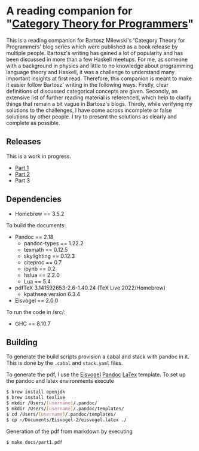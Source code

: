 # A reading companion for  <br/>"[Category Theory for Programmers](https://bartoszmilewski.com/2014/10/28/category-theory-for-programmers-the-preface/)"

This is a reading companion for Bartosz Milewski's 'Category Theory for Programmers' blog series which were published as a book release by multiple people. Bartosz's writing has gained a lot of popularity and has been discussed in more than a few Haskell meetups. For me, as someone with a background in physics and little to no knowledge about programming language theory and Haskell, it was a challenge to understand many important insights at first read. Therefore, this companion is meant to make it easier follow Bartosz' writing in the following ways. Firstly, clear definitions of discussed categorical concepts are given. Secondly, an extensive list of further reading material is referenced, which help to clarify things that remain a bit vague in Bartosz's blogs. Thirdly, while verifying my solutions to the challenges, I have come across incomplete or false solutions by other people. I try to present the solutions as clearly and complete as possible.

Releases
--------

This is a work in progress.

* [Part 1](https://github.com/Christovis/category-theory-for-programmers-companion/blob/main/docs/part1.pdf)
* [Part 2](https://github.com/Christovis/category-theory-for-programmers-companion/blob/main/docs/part2.md)
* Part 3

Dependencies
------------

- Homebrew == 3.5.2

To build the documents:
- Pandoc == 2.18
    - pandoc-types == 1.22.2
    - texmath == 0.12.5
    - skylighting == 0.12.3
    - citeproc == 0.7
    - ipynb == 0.2
    - hslua == 2.2.0
    - Lua == 5.4
- pdfTeX 3.141592653-2.6-1.40.24 (TeX Live 2022/Homebrew)
    - kpathsea version 6.3.4
- Eisvogel == 2.0.0

To run the code in /src/:
- GHC == 8.10.7


Building
--------

To generate the build scripts provision a cabal and stack with pandoc in it. This
is done by the `.cabal` and  `stack.yaml` files.

To generate the pdf, I use the [Eisvogel](https://github.com/Wandmalfarbe/pandoc-latex-template) [Pandoc](https://pandoc.org) [LaTex](https://www.latex-project.org) template. To set up the pandoc and latex environments execute

```bash
$ brew install openjdk
$ brew install texlive
$ mkdir /Users/[username]/.pandoc/
$ mkdir /Users/[username]/.pandoc/templates/
$ cd /Users/[username]/.pandoc/templates/
$ cp ~/Documents/Eisvogel-2/eisvogel.latex ./
```

Generation of the pdf from markdown by executing

```bash
$ make docs/part1.pdf
```
